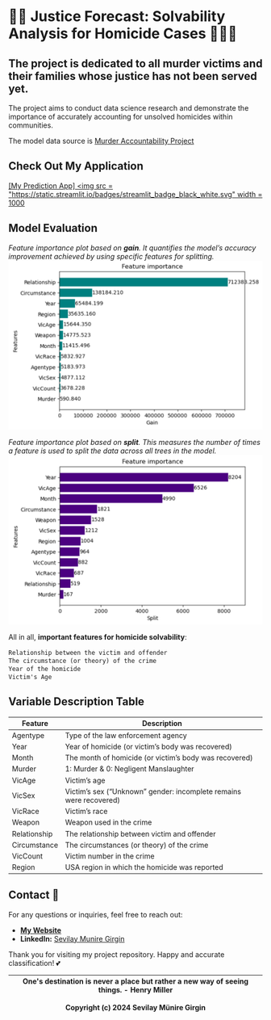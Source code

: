 # 🕵🏻 Justice Forecast: Solvability Analysis for Homicide Cases 👩🏻‍💻

## The project is dedicated to all murder victims and their families whose justice has not been served yet.

The project aims to conduct data science research and demonstrate the importance of accurately accounting for unsolved homicides within communities. 

The model data source is [Murder Accountability Project](https://www.murderdata.org/)

## Check Out My Application

[[My Prediction App] <img src = "https://static.streamlit.io/badges/streamlit_badge_black_white.svg" width = 1000](https://sevilaygirgin-app-homicide-prediction.streamlit.app/)


## Model Evaluation
*Feature importance plot based on **gain**. It quantifies the model’s accuracy improvement achieved by using specific features for splitting.*
[<img src="https://github.com/SevilayMuni/LGBM-homicide-prediction-app/blob/master/images2/Gain-Feature-Importance-Plot.png" width="600"/>](https://github.com/SevilayMuni/LGBM-homicide-prediction-app/blob/master/images2/Gain-Feature-Importance-Plot.png)

*Feature importance plot based on **split**. This measures the number of times a feature is used to split the data across all trees in the model.*
[<img src="https://github.com/SevilayMuni/LGBM-homicide-prediction-app/blob/master/images2/Split-Feature-Importance-Plot.png" width="600"/>](https://github.com/SevilayMuni/LGBM-homicide-prediction-app/blob/master/images2/Split-Feature-Importance-Plot.png)

All in all, **important features for homicide solvability**: 

    Relationship between the victim and offender
    The circumstance (or theory) of the crime
    Year of the homicide
    Victim's Age

## Variable Description Table

Feature | Description |
-----|-----|
Agentype| Type of the law enforcement agency
Year| Year of homicide (or victim’s body was recovered) 
Month| The month of homicide (or victim’s body was recovered)
Murder| 1: Murder & 0: Negligent Manslaughter
VicAge| Victim’s age
VicSex| Victim’s sex (“Unknown” gender: incomplete remains were recovered)
VicRace| Victim’s race
Weapon| Weapon used in the crime
Relationship| The relationship between victim and offender
Circumstance| The circumstances (or theory) of the crime
VicCount| Victim number in the crime
Region| USA region in which the homicide was reported

## Contact 📩
For any questions or inquiries, feel free to reach out:
- [**My Website**](https://sevilaymuni.github.io/Girgin/)
- **LinkedIn:** [Sevilay Munire Girgin](www.linkedin.com/in/sevilay-munire-girgin-8902a7159)

Thank you for visiting my project repository. Happy and accurate classification! 💕

| One's destination is never a place but rather a new way of seeing things. - Henry Miller |
-----|

<p align="center"> <b>Copyright (c) 2024 Sevilay Münire Girgin</b> </p>
